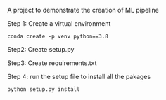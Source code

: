 A project to demonstrate the creation of ML pipeline

Step 1: Create a virtual environment
```
conda create -p venv python==3.8
```
Step2: Create setup.py

Step3: Create requirements.txt

Step 4: run the setup file to install all the pakages
```
python setup.py install
```
